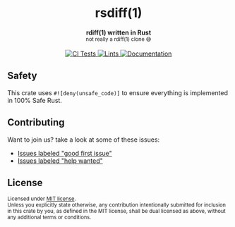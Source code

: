 <h1 align="center">rsdiff(1)</h1>
<div align="center">
  <strong>
    rdiff(1) written in Rust
  </strong>
  <br/>
  <sup>not really a rdiff(1) clone 😅</sup>
</div>
<br />
<!-- BADGES -->
<div align="center">
  <a href="https://github.com/shekohex/rsdiff">
    <img src="https://github.com/shekohex/rsdiff/workflows/Tests/badge.svg"
      alt="CI Tests" />
  </a>
   <a href="https://github.com/shekohex/rsdiff">
    <img src="https://github.com/shekohex/rsdiff/workflows/Nightly%20lints/badge.svg"
      alt="Lints" />
  </a>
  <a href="https://shadykhalifa.me/rsdiff/rsdiff">
    <img src="https://img.shields.io/badge/docs-0.1.0-blue"
      alt="Documentation" />
  </a>
</div>

## Safety

This crate uses `#![deny(unsafe_code)]` to ensure everything is implemented in
100% Safe Rust.

## Contributing

Want to join us? take a look at some of these issues:

- [Issues labeled "good first issue"][good-first-issue]
- [Issues labeled "help wanted"][help-wanted]

[good-first-issue]: https://github.com/shekohex/rsdiff/labels/good%20first%20issue
[help-wanted]: https://github.com/shekohex/rsdiff/labels/help%20wanted

## License

<sup>
Licensed under <a href="LICENSE">MIT license</a>.
</sup>

<br/>

<sub>
Unless you explicitly state otherwise, any contribution intentionally submitted
for inclusion in this crate by you, as defined in the MIT license, shall
be dual licensed as above, without any additional terms or conditions.
</sub>
